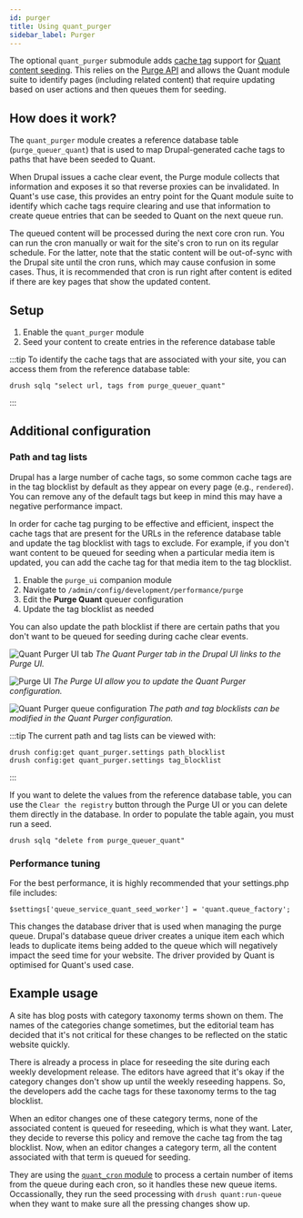 ```yaml
---
id: purger
title: Using quant_purger
sidebar_label: Purger
---
```


The optional `quant_purger` submodule adds [cache tag](https://www.drupal.org/docs/drupal-apis/cache-api/cache-tags) support for [Quant content seeding](/docs/integrations/drupal/seed). This relies on the [Purge API](https://www.drupal.org/project/purge) and allows the Quant module suite to identify pages (including related content) that require updating based on user actions and then queues them for seeding.

## How does it work?

The `quant_purger` module creates a reference database table (`purge_queuer_quant`) that is used to map Drupal-generated cache tags to paths that have been seeded to Quant.

When Drupal issues a cache clear event, the Purge module collects that information and exposes it so that reverse proxies can be invalidated. In Quant's use case, this provides an entry point for the Quant module suite to identify which cache tags require clearing and use that information to create queue entries that can be seeded to Quant on the next queue run.

The queued content will be processed during the next core cron run. You can run the cron manually or wait for the site's cron to run on its regular schedule. For the latter, note that the static content will be out-of-sync with the Drupal site until the cron runs, which may cause confusion in some cases. Thus, it is recommended that cron is run right after content is edited if there are key pages that show the updated content.

## Setup

1. Enable the `quant_purger` module
2. Seed your content to create entries in the reference database table

:::tip
To identify the cache tags that are associated with your site, you can access them from the reference database table:

```
drush sqlq "select url, tags from purge_queuer_quant"
```
:::

## Additional configuration

### Path and tag lists

Drupal has a large number of cache tags, so some common cache tags are in the tag blocklist by default as they appear on every page (e.g., `rendered`). You can remove any of the default tags but keep in mind this may have a negative performance impact.

In order for cache tag purging to be effective and efficient, inspect the cache tags that are present for the URLs in the reference database table and update the tag blocklist with tags to exclude. For example, if you don't want content to be queued for seeding when a particular media item is updated, you can add the cache tag for that media item to the tag blocklist.

1. Enable the `purge_ui` companion module
2. Navigate to `/admin/config/development/performance/purge`
3. Edit the **Purge Quant** queuer configuration
4. Update the tag blocklist as needed

You can also update the path blocklist if there are certain paths that you don't want to be queued for seeding during cache clear events.

![Quant Purger UI tab](/img/quant-purger-tab.png)
*The Quant Purger tab in the Drupal UI links to the Purge UI.*

![Purge UI](/img/quant-purger-purge-ui-config.png)
*The Purge UI allow you to update the Quant Purger configuration.*

![Quant Purger queue configuration](/img/quant-purger-config.png)
*The path and tag blocklists can be modified in the Quant Purger configuration.*

:::tip
The current path and tag lists can be viewed with:

```
drush config:get quant_purger.settings path_blocklist
drush config:get quant_purger.settings tag_blocklist
```
:::

If you want to delete the values from the reference database table, you can use the `Clear the registry` button through the Purge UI or you can delete them directly in the database. In order to populate the table again, you must run a seed.

```
drush sqlq "delete from purge_queuer_quant"
```

### Performance tuning

For the best performance, it is highly recommended that your settings.php file includes:

```
$settings['queue_service_quant_seed_worker'] = 'quant.queue_factory';
```

This changes the database driver that is used when managing the purge queue. Drupal's database queue driver creates a unique item each which leads to duplicate items being added to the queue which will negatively impact the seed time for your website. The driver provided by Quant is optimised for Quant's used case.

## Example usage

A site has blog posts with category taxonomy terms shown on them. The names of the categories change sometimes, but the editorial team has decided that it's not critical for these changes to be reflected on the static website quickly.

There is already a process in place for reseeding the site during each weekly development release. The editors have agreed that it's okay if the category changes don't show up until the weekly reseeding happens. So, the developers add the cache tags for these taxonomy terms to the tag blocklist.

When an editor changes one of these category terms, none of the associated content is queued for reseeding, which is what they want. Later, they decide to reverse this policy and remove the cache tag from the tag blocklist. Now, when an editor changes a category term, all the content associated with that term is queued for seeding.

They are using the [`quant_cron` module](/docs/integrations/drupal/drupal-cron) to process a certain number of items from the queue during each cron, so it handles these new queue items. Occassionally, they run the seed processing with `drush quant:run-queue` when they want to make sure all the pressing changes show up.
